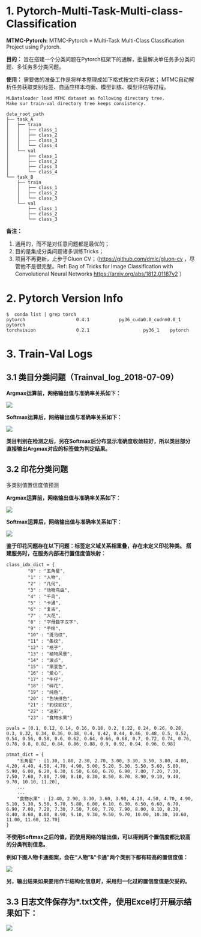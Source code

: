 

# 1. Pytorch-Multi-Task-Multi-class-Classification

**MTMC-Pytorch:**
MTMC-Pytorch = Multi-Task Multi-Class Classification Project using Pytorch.

**目的：**
旨在搭建一个分类问题在Pytorch框架下的通解，批量解决单任务多分类问题、多任务多分类问题。

**使用：**
需要做的准备工作是将样本整理成如下格式按文件夹存放；
MTMC自动解析任务获取类别标签、自适应样本均衡、模型训练、模型评估等过程。

```
MLDataloader load MTMC dataset as following directory tree.
Make sur train-val directory tree keeps consistency.

data_root_path
├── task_A
│   ├── train
│   │   ├── class_1
│   │   ├── class_2
│   │   ├── class_3
│   │   └── class_4
│   └── val
│       ├── class_1
│       ├── class_2
│       ├── class_3
│       └── class_4
└── task_B
    ├── train
    │   ├── class_1
    │   ├── class_2
    │   └── class_3
    └── val
        ├── class_1
        ├── class_2
        └── class_3

```

**备注：**
1. 通用的，而不是对任意问题都是最优的；
2. 目的是集成分类问题诸多训练Tricks；
3. 项目不再更新，止步于Gluon CV；（https://github.com/dmlc/gluon-cv ，尽管他不是很完整。Ref: Bag of Tricks for Image Classification with Convolutional Neural Networks https://arxiv.org/abs/1812.01187v2 ）

# 2. Pytorch Version Info

```
$  conda list | grep torch
pytorch                   0.4.1           py36_cuda0.0_cudnn0.0_1    pytorch
torchvision               0.2.1                    py36_1    pytorch
```

# 3. Train-Val Logs


## 3.1 类目分类问题（Trainval_log_2018-07-09）

**Argmax运算前，网络输出值与准确率关系如下：**

![](https://ws4.sinaimg.cn/large/006tKfTcgy1ft6v36bcjtj30k40dfgoc.jpg)

**Softmax运算后，网络输出值与准确率关系如下：**

![](https://ws3.sinaimg.cn/large/006tKfTcgy1ft6xjm5m4yj30k40df0u5.jpg)

**类目判别在检测之后，另在Softmax后分布显示准确度收敛较好，所以类目部分直接输出Argmax对应的标签做为判定结果。**

## 3.2 印花分类问题

多类别值置信度值预测

**Argmax运算前，网络输出值与准确率关系如下：**

![](https://ws2.sinaimg.cn/large/006tKfTcgy1ft6x7qvvv8j30k40df76z.jpg)

**Softmax运算后，网络输出值与准确率关系如下：**

![](https://ws2.sinaimg.cn/large/006tKfTcgy1ft6x7zo20bj30k40df76y.jpg)

**鉴于印花问题存在以下问题：标签定义域关系相重叠，存在未定义印花种类。
搭建服务时，在服务内部进行置信度值映射：**

```
class_idx_dict = {
        "0" : "五角星",
        "1" : "人物",
        "2" : "几何",
        "3" : "动物鸟虫",
        "4" : "千鸟",
        "5" : "卡通",
        "6" : "复古",
        "7" : "大花",
        "8" : "字母数字汉字",
        "9" : "手绘",
        "10" : "斑马纹",
        "11" : "条纹",
        "12" : "格子",
        "13" : "植物风景",
        "14" : "波点",
        "15" : "渐变色",
        "16" : "爱心",
        "17" : "牛仔",
        "18" : "碎花",
        "19" : "纯色",
        "20" : "色块拼色",
        "21" : "豹纹蛇纹",
        "22" : "迷彩",
        "23" : "食物水果"}

pvals = [0.1, 0.12, 0.14, 0.16, 0.18, 0.2, 0.22, 0.24, 0.26, 0.28, 0.3, 0.32, 0.34, 0.36, 0.38, 0.4, 0.42, 0.44, 0.46, 0.48, 0.5, 0.52, 0.54, 0.56, 0.58, 0.6, 0.62, 0.64, 0.66, 0.68, 0.7, 0.72, 0.74, 0.76, 0.78, 0.8, 0.82, 0.84, 0.86, 0.88, 0.9, 0.92, 0.94, 0.96, 0.98]

ptmat_dict = {
    "五角星" : [1.30, 1.80, 2.30, 2.70, 3.00, 3.30, 3.50, 3.80, 4.00, 4.20, 4.40, 4.50, 4.70, 4.90, 5.00, 5.20, 5.30, 5.50, 5.60, 5.80, 5.90, 6.00, 6.20, 6.30, 6.50, 6.60, 6.70, 6.90, 7.00, 7.20, 7.30, 7.50, 7.60, 7.80, 7.90, 8.10, 8.30, 8.50, 8.70, 8.90, 9.10, 9.40, 9.70, 10.10, 11.20],
    ...
    ...
    "食物水果" : [2.40, 2.90, 3.30, 3.60, 3.90, 4.20, 4.50, 4.70, 4.90, 5.10, 5.30, 5.50, 5.70, 5.80, 6.00, 6.10, 6.30, 6.50, 6.60, 6.70, 6.90, 7.00, 7.20, 7.30, 7.50, 7.60, 7.70, 7.90, 8.00, 8.10, 8.30, 8.40, 8.60, 8.80, 8.90, 9.10, 9.30, 9.50, 9.70, 10.00, 10.30, 10.60, 11.00, 11.60, 12.70]
}
```

**不使用Softmax之后的值，而使用网络的输出值，可以得到两个置信度都比较高的分类判别信息。**

**例如下图人物卡通图案，会在“人物”&“卡通”两个类别下都有较高的置信度值：**

![](https://ws1.sinaimg.cn/large/006tNc79gy1ft4we0p3puj30l30g27c9.jpg)


**另，输出结果如果要用作半结构化信息时，采用归一化过的置信度值是欠妥的。**

## 3.3 日志文件保存为*.txt文件，使用Excel打开展示结果如下：

![](https://ws4.sinaimg.cn/large/006tNc79ly1fz1bikc8edj30ql0p8wid.jpg)

